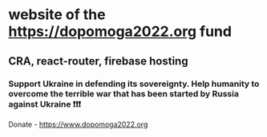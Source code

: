# website of the https://dopomoga2022.org fund
## CRA, react-router, firebase hosting

### Support Ukraine in defending its sovereignty. Help humanity to overcome the terrible war that has been started by Russia against Ukraine ❗️❗️❗️

Donate - https://www.dopomoga2022.org
